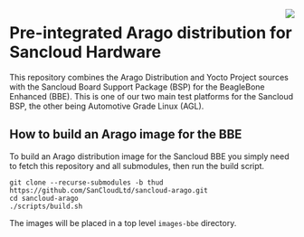 [<img align=right src="https://www.sancloud.co.uk/wp-content/uploads/2016/09/sancloud_and_address_web.png">](https://www.sancloud.co.uk/)

Pre-integrated Arago distribution for Sancloud Hardware
=======================================================

This repository combines the Arago Distribution and Yocto Project sources
with the Sancloud Board Support Package (BSP) for the BeagleBone Enhanced
(BBE). This is one of our two main test platforms for the Sancloud BSP, the
other being Automotive Grade Linux (AGL).

How to build an Arago image for the BBE
---------------------------------------

To build an Arago distribution image for the Sancloud BBE you simply need to
fetch this repository and all submodules, then run the build script.

    git clone --recurse-submodules -b thud https://github.com/SanCloudLtd/sancloud-arago.git
    cd sancloud-arago
    ./scripts/build.sh

The images will be placed in a top level `images-bbe` directory.
